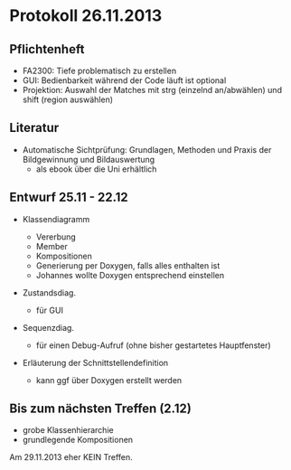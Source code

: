Protokoll 26.11.2013
====================
Pflichtenheft
-------------
- FA2300: Tiefe problematisch zu erstellen
- GUI: Bedienbarkeit während der Code läuft ist optional
- Projektion: Auswahl der Matches mit strg (einzelnd an/abwählen) und shift (region auswählen)

Literatur
---------
- Automatische Sichtprüfung: Grundlagen, Methoden und Praxis der Bildgewinnung und Bildauswertung
	- als ebook über die Uni erhältlich

Entwurf 25.11 - 22.12
---------------------
- Klassendiagramm
	- Vererbung
	- Member
	- Kompositionen
	- Generierung per Doxygen, falls alles enthalten ist
	- Johannes wollte Doxygen entsprechend einstellen
	
- Zustandsdiag.
	- für GUI
	
- Sequenzdiag.
	- für einen Debug-Aufruf (ohne bisher gestartetes Hauptfenster)
	
- Erläuterung der Schnittstellendefinition
	- kann ggf über Doxygen erstellt werden
	
Bis zum nächsten Treffen (2.12)
-------------------------------
- grobe Klassenhierarchie
- grundlegende Kompositionen


Am 29.11.2013 eher KEIN Treffen.